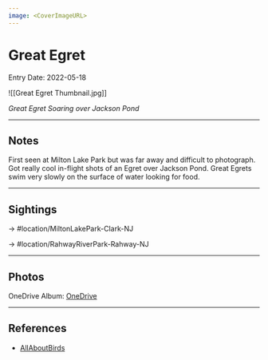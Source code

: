 ```yaml
---
image: <CoverImageURL>
---
```


# Great Egret
Entry Date: 2022-05-18

![[Great Egret Thumbnail.jpg]]

*Great Egret Soaring over Jackson Pond*

---------------------------------------------------------------
## Notes
First seen at Milton Lake Park but was far away and difficult to photograph. Got really cool in-flight shots of an Egret over Jackson Pond. Great Egrets swim very slowly on the surface of water looking for food.

---------------------------------------------------------------
## Sightings

-> #location/MiltonLakePark-Clark-NJ 

-> #location/RahwayRiverPark-Rahway-NJ 

---------------------------------------------------------------
## Photos
OneDrive Album: [OneDrive](https://1drv.ms/u/s!AvaIuMdCo_w-1hA6fBGVP7Wof5zU?e=rxrzUV)

---------------------------------------------------------------
## References
- [AllAboutBirds](https://www.allaboutbirds.org/guide/Great_Egret/overview)